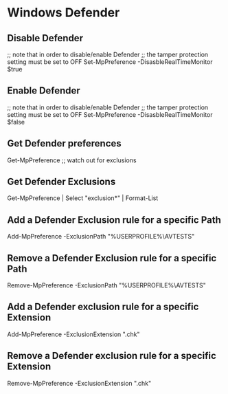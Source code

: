 # Windows Defender


## Disable Defender
;; note that in order to disable/enable Defender
;; the tamper protection setting must be set to OFF
Set-MpPreference -DisasbleRealTimeMonitor $true


## Enable Defender
;; note that in order to disable/enable Defender
;; the tamper protection setting must be set to OFF
Set-MpPreference -DisasbleRealTimeMonitor $false

## Get Defender preferences
Get-MpPreference 
;; watch out for exclusions

## Get Defender Exclusions
Get-MpPreference | Select "exclusion*" | Format-List

## Add a Defender Exclusion rule for a specific Path
Add-MpPreference -ExclusionPath "%USERPROFILE%\AVTESTS"

## Remove a Defender Exclusion rule for a specific Path
Remove-MpPreference -ExclusionPath "%USERPROFILE%\AVTESTS"

## Add a Defender exclusion rule for a specific Extension
Add-MpPreference -ExclusionExtension ".chk"

## Remove a Defender exclusion rule for a specific Extension
Remove-MpPreference -ExclusionExtension ".chk"

